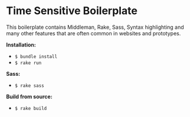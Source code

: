 # Time Sensitive Boilerplate

This boilerplate contains Middleman, Rake, Sass, Syntax highlighting and many other features that are often common in websites and prototypes.

**Installation:**

- `$ bundle install`
- `$ rake run`

**Sass:**

- `$ rake sass`

**Build from source:**

- `$ rake build`
